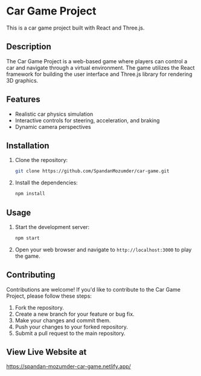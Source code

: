 # Car Game Project

This is a car game project built with React and Three.js.

## Description

The Car Game Project is a web-based game where players can control a car and navigate through a virtual environment. The game utilizes the React framework for building the user interface and Three.js library for rendering 3D graphics.

## Features

- Realistic car physics simulation
- Interactive controls for steering, acceleration, and braking
- Dynamic camera perspectives

## Installation

1. Clone the repository:

    ```bash
    git clone https://github.com/SpandanMozumder/car-game.git
    ```

2. Install the dependencies:

    ```bash
    npm install
    ```

## Usage

1. Start the development server:

    ```bash
    npm start
    ```

2. Open your web browser and navigate to `http://localhost:3000` to play the game.

## Contributing

Contributions are welcome! If you'd like to contribute to the Car Game Project, please follow these steps:

1. Fork the repository.
2. Create a new branch for your feature or bug fix.
3. Make your changes and commit them.
4. Push your changes to your forked repository.
5. Submit a pull request to the main repository.

## View Live Website at

https://spandan-mozumder-car-game.netlify.app/